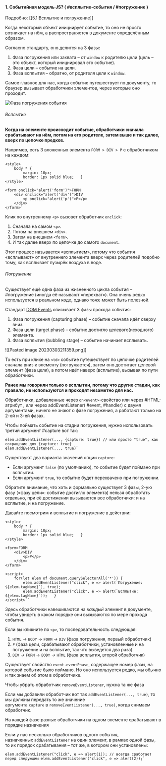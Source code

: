 #### 1. Событийная модель JS? ( #всплытие-события  / #погружение )
 
Подробно: [[5.1 Всплытие и погружение]]

Когда некоторый объект инициирует событие, то оно не просто возникает на нём, а распространяется в документе определённым образом.

Согласно стандарту, оно делится на 3 фазы:
1.  Фаза погружения или захвата – от `window` к родителю цели (цель – это объект, который инициировал это событие).
2.  Фаза цели – событие на цели.
3.  Фаза всплытия – обратно, от родителя цели к `window`.

Самое главное для нас, когда событие путешествует по документу, то браузер вызывает обработчики элементов, через которые оно проходит.

![Фаза погружения события](https://itchief.ru/assets/images/javascript-events-bubbling-capturing/capturing.png)

###### Всплытие

**Когда на элементе происходит событие, обработчики сначала срабатывают на нём, потом на его родителе, затем выше и так далее, вверх по цепочке предков.**

Например, есть 3 вложенных элемента `FORM > DIV > P` с обработчиком на каждом:
~~~
<style>   
	body * {     
		margin: 10px;     
		border: 1px solid blue;   } 
</style>  

<form onclick="alert('form')">FORM   
	<div onclick="alert('div')">DIV     
		<p onclick="alert('p')">P</p>   
	</div> 
</form>`
~~~
Клик по внутреннему `<p>` вызовет обработчик `onclick`:
1.  Сначала на самом `<p>`.
2.  Потом на внешнем `<div>`.
3.  Затем на внешнем `<form>`.
4.  И так далее вверх по цепочке до самого `document`.

Этот процесс называется «всплытием», потому что события «всплывают» от внутреннего элемента вверх через родителей подобно тому, как всплывает пузырёк воздуха в воде.

###### Погружение

Существует ещё одна фаза из жизненного цикла события –  #погружение (иногда её называют «перехват»). Она очень редко используется в реальном коде, однако тоже может быть полезной.

Стандарт [DOM Events](https://www.w3.org/TR/DOM-Level-3-Events/) описывает 3 фазы прохода события:
1.  Фаза погружения (capturing phase) – событие сначала идёт сверху вниз.
2.  Фаза цели (target phase) – событие достигло целевого(исходного) элемента.
3.  Фаза всплытия (bubbling stage) – событие начинает всплывать.

![[Pasted image 20230303211359.png]]

То есть при клике на `<td>` событие путешествует по цепочке родителей сначала вниз к элементу (погружается), затем оно достигает целевой элемент (фаза цели), а потом идёт наверх (всплытие), вызывая по пути обработчики.

**Ранее мы говорили только о всплытии, потому что другие стадии, как правило, не используются и проходят незаметно для нас.**

Обработчики, добавленные через `on<event>`-свойство или через #HTML-атрибут , или через addEventListener( #event, #handler) с двумя аргументами, ничего не знают о фазе погружения, а работают только на 2-ой и 3-ей фазах.

Чтобы поймать событие на стадии погружения, нужно использовать третий аргумент #capture вот так:
~~~
elem.addEventListener(..., {capture: true}) // или просто "true", как сокращение для {capture: true} 
elem.addEventListener(..., true)`
~~~
Существуют два варианта значений опции `capture`:

-   Если аргумент `false` (по умолчанию), то событие будет поймано при всплытии.
-   Если аргумент `true`, то событие будет перехвачено при погружении.

Обратите внимание, что хоть и формально существует 3 фазы, 2-ую фазу («фазу цели»: событие достигло элемента) нельзя обработать отдельно, при её достижении вызываются все обработчики: и на всплытие, и на погружение.

Давайте посмотрим и всплытие и погружение в действии:
~~~
<style>   
	body * {     
		margin: 10px;     
		border: 1px solid blue;   } 
</style>  

<form>FORM   
	<div>DIV     
		<p>P</p>   
	</div> 
</form>  

<script>   
	for(let elem of document.querySelectorAll('*')) {     
		elem.addEventListener("click", e => alert(`Погружение: ${elem.tagName}`), true);     
		elem.addEventListener("click", e => alert(`Всплытие: ${elem.tagName}`));   } 
</script>``
~~~
Здесь обработчики навешиваются на _каждый_ элемент в документе, чтобы увидеть в каком порядке они вызываются по мере прохода события.

Если вы кликните по `<p>`, то последовательность следующая:

1.  `HTML` → `BODY` → `FORM` → `DIV` (фаза погружения, первый обработчик)
2.  `P` (фаза цели, срабатывают обработчики, установленные и на погружение и на всплытие, так что выведется два раза)
3.  `DIV` → `FORM` → `BODY` → `HTML` (фаза всплытия, второй обработчик)

Существует свойство `event.eventPhase`, содержащее номер фазы, на которой событие было поймано. Но оно используется редко, мы обычно и так знаем об этом в обработчике.

Чтобы убрать обработчик `removeEventListener`, нужна та же фаза

Если мы добавили обработчик вот так `addEventListener(..., true)`, то мы должны передать то же значение аргумента `capture` в `removeEventListener(..., true)`, когда снимаем обработчик.

На каждой фазе разные обработчики на одном элементе срабатывают в порядке назначения

Если у нас несколько обработчиков одного события, назначенных `addEventListener` на один элемент, в рамках одной фазы, то их порядок срабатывания – тот же, в котором они установлены:
~~~
elem.addEventListener("click", e => alert(1)); // всегда сработает перед следующим elem.addEventListener("click", e => alert(2));`
~~~
